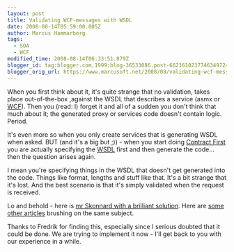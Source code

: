 ```yaml
---
layout: post
title: Validating WCF-messages with WSDL
date: 2008-08-14T05:59:00.005Z
author: Marcus Hammarberg
tags:
  - SOA
  - WCF
modified_time: 2008-08-14T06:33:51.879Z
blogger_id: tag:blogger.com,1999:blog-36533086.post-6621610237746349724
blogger_orig_url: https://www.marcusoft.net/2008/08/validating-wcf-messages-with-wsdl.html
---
```


When you first think about it, it's quite strange that no
validation, takes place out-of-the-box ,against the WSDL that
describes a service (asmx or [WCF](http://en.wikipedia.org/wiki/Windows_Communication_Foundation)).
Then you (read: I) forget it and all of a sudden you don't think that
much about it; the generated proxy or services code doesn't contain
logic. Period.

It's even more so when you only create services that is generating WSDL when
asked. BUT (and it's a big but ;)) - when you start doing [Contract
First](http://en.wikipedia.org/wiki/Design_by_contract) you are actually
specifying the [WSDL](http://en.wikipedia.org/wiki/Web_Services_Description_Language)
first and then generate the code... then the question arises again.

I mean you're specifying things in the
WSDL that
doesn't get generated into the code. Things like format, lengths and
stuff like that. It's a bit strange that it's lost. And the best
scenario is that it's simply validated when the request is received.

Lo and behold - here is [mr Skonnard with a brilliant
solution](http://www.pluralsight.com/community/blogs/aaron/archive/2006/04/20/22181.aspx).
Here are [some other
articles](http://www.codeplex.com/WCFSecurity/Wiki/View.aspx?title=How%20To%20-%20Perform%20Message%20Validation%20with%20Schemas%20in%20WCF&referringTitle=How%20Tos)
brushing on the same subject.

Thanks to Fredrik for finding this, especially
since I serious doubted that it could be done. We are trying to
implement it now - I'll get back to you with our experience in a while.
